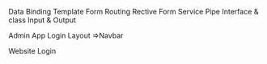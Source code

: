 Data Binding
Template Form
Routing
Rective Form
Service
Pipe
Interface & class
Input & Output

Admin App
Login
Layout =>Navbar

Website
Login
